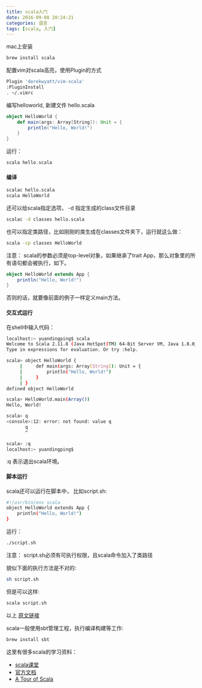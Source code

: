 ```yaml
---
title: scala入门
date: 2016-09-08 20:24:21
categories: 语言
tags: [scala, 入门]
---
```


mac上安装
``` bash
brew install scala
```

配置vim对scala高亮，使用Plugin的方式
``` bash
Plugin 'derekwyatt/vim-scala'
:PluginInstall
. ~/.vimrc
```

编写helloworld, 新建文件 hello.scala
``` scala
object HelloWorld {
    def main(args: Array[String]): Unit = {
        println("Hello, World!")
    }
}
```
运行：
``` scala
scala hello.scala
```

#### 编译
``` bash
scalac hello.scala
scala HelloWorld
```

还可以给scala指定选项， -d 指定生成的class文件目录

``` bash
scalac -d classes hello.scala
```

也可以指定类路径，比如刚刚的类生成在classes文件夹下，运行就这么做：
``` bash
scala -cp classes HelloWorld
```

注意： scala的参数必须是top-level对象，如果继承了trait App，那么对象里的所有语句都会被执行，如下。
``` scala
object HelloWorld extends App {
	println("Hello, World!")
}
```

否则的话，就要像前面的例子一样定义main方法。

#### 交互式运行
在shell中输入代码：

``` bash
localhost:~ yuandingping$ scala
Welcome to Scala 2.11.8 (Java HotSpot(TM) 64-Bit Server VM, Java 1.8.0_91).
Type in expressions for evaluation. Or try :help.

scala> object HelloWorld {
     |     def main(args: Array[String]): Unit = {
     |         println("Hello, World!")
     |     }
     | }
defined object HelloWorld

scala> HelloWorld.main(Array())
Hello, World!

scala> q
<console>:12: error: not found: value q
       q
       ^

scala> :q
localhost:~ yuandingping$
```

:q 表示退出scala环境。


#### 脚本运行

scala还可以运行在脚本中， 比如script.sh:

``` bash
#!/usr/bin/env scala
object HelloWorld extends App {
	println("Hello, World!")
}
```
运行：
``` bash
./script.sh
```
注意： script.sh必须有可执行权限，且scala命令加入了类路径

貌似下面的执行方法是不对的:

``` bash
sh script.sh
```
但是可以这样:

``` bash
scala script.sh
```
以上
[原文链接](http://www.scala-lang.org/documentation/getting-started.html)


scala一般使用sbt管理工程，执行编译构建等工作:
``` bash
brew install sbt
```
这里有很多scala的学习资料： 

* [scala课堂](https://twitter.github.io/scala_school/zh_cn/)
* [官方文档](http://docs.scala-lang.org/zh-cn/overviews/) 
* [A Tour of Scala](http://docs.scala-lang.org/tutorials/)







